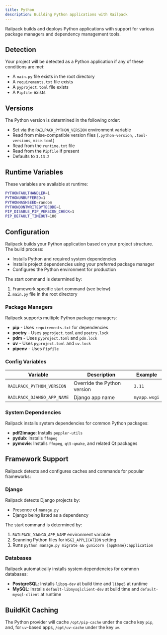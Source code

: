 ```yaml
---
title: Python
description: Building Python applications with Railpack
---
```


Railpack builds and deploys Python applications with support for various package managers and dependency management tools.

## Detection

Your project will be detected as a Python application if any of these conditions are met:

- A `main.py` file exists in the root directory
- A `requirements.txt` file exists
- A `pyproject.toml` file exists
- A `Pipfile` exists

## Versions

The Python version is determined in the following order:

- Set via the `RAILPACK_PYTHON_VERSION` environment variable
- Read from mise-compatible version files (`.python-version`,
  `.tool-versions`, `mise.toml`)
- Read from the `runtime.txt` file
- Read from the `Pipfile` if present
- Defaults to `3.13.2`

## Runtime Variables

These variables are available at runtime:

```sh
PYTHONFAULTHANDLER=1
PYTHONUNBUFFERED=1
PYTHONHASHSEED=random
PYTHONDONTWRITEBYTECODE=1
PIP_DISABLE_PIP_VERSION_CHECK=1
PIP_DEFAULT_TIMEOUT=100
```

## Configuration

Railpack builds your Python application based on your project structure. The build process:

- Installs Python and required system dependencies
- Installs project dependencies using your preferred package manager
- Configures the Python environment for production

The start command is determined by:

1. Framework specific start command (see below)
2. `main.py` file in the root directory

### Package Managers

Railpack supports multiple Python package managers:

- **pip** - Uses `requirements.txt` for dependencies
- **poetry** - Uses `pyproject.toml` and `poetry.lock`
- **pdm** - Uses `pyproject.toml` and `pdm.lock`
- **uv** - Uses `pyproject.toml` and `uv.lock`
- **pipenv** - Uses `Pipfile`

### Config Variables

| Variable                   | Description                 | Example      |
| -------------------------- | --------------------------- | ------------ |
| `RAILPACK_PYTHON_VERSION`  | Override the Python version | `3.11`       |
| `RAILPACK_DJANGO_APP_NAME` | Django app name             | `myapp.wsgi` |

### System Dependencies

Railpack installs system dependencies for common Python packages:

- **pdf2image**: Installs `poppler-utils`
- **pydub**: Installs `ffmpeg`
- **pymovie**: Installs `ffmpeg`, `qt5-qmake`, and related Qt packages

## Framework Support

Railpack detects and configures caches and commands for popular frameworks:

### Django

Railpack detects Django projects by:

- Presence of `manage.py`
- Django being listed as a dependency

The start command is determined by:

1. `RAILPACK_DJANGO_APP_NAME` environment variable
2. Scanning Python files for `WSGI_APPLICATION` setting
3. Runs `python manage.py migrate && gunicorn {appName}:application`

### Databases

Railpack automatically installs system dependencies for common databases:

- **PostgreSQL**: Installs `libpq-dev` at build time and `libpq5` at runtime
- **MySQL**: Installs `default-libmysqlclient-dev` at build time and `default-mysql-client` at runtime

## BuildKit Caching

The Python provider will cache `/opt/pip-cache` under the cache key `pip`, and, for `uv`-based apps, `/opt/uv-cache` under the key `uv`.